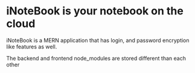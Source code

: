 # iNoteBook is your notebook on the cloud
iNoteBook is a MERN application that has login, and password encryption like features as well. 

The backend and frontend node_modules are stored different than each other

